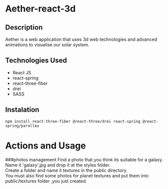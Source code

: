 # Aether-react-3d

## Description<br>

Aether is a web application that uses 3d web technologies and advanced animations to visualise our solar system.<br>


## Technologies Used<br>
* React JS
* react-spring
* react-three-fiber
* drei
* SASS

## Instalation<br>

```
npm install react-three-fiber @react-three/drei react-spring @react-spring/parallax

```



# Actions and Usage<br>

###photos management
Find a photo that you think its suitable for a galaxy. Name it 'galaxy'.jpg and drop it at the styles folder.<br>
Create a folder and name it textures in the public directory.<br>
You must also find some photos for planet textures and put them into public/textures folder ,you just created.<br>




